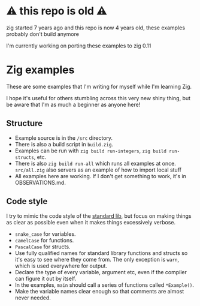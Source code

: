# ⚠️ this repo is old ⚠️

zig started 7 years ago and this repo is now 4 years old, these examples probably don't build anymore

I'm currently working on porting these examples to zig 0.11

# Zig examples

These are some examples that I'm writing for myself while I'm learning Zig.

I hope it's useful for others stumbling across this very new shiny thing, but be aware that I'm as much a beginner as anyone here!

## Structure

* Example source is in the `/src` directory.
* There is also a build script in `build.zig`.
* Examples can be run with `zig build run-integers`, `zig build run-structs`, etc.
* There is also `zig build run-all` which runs all examples at once. `src/all.zig` also servers as an example of how to import local stuff
* All examples here are working. If I don't get something to work, it's in OBSERVATIONS.md.

## Code style

I try to mimic the code style of the [standard lib](https://github.com/ziglang/zig/tree/master/std), but focus on making things as clear as possible even when it makes things excessively verbose.

* `snake_case` for variables.
* `camelCase` for functions.
* `PascalCase` for structs.
* Use fully qualified names for standard library functions and structs so it's easy to see where they come from. The only exception is `warn`, which is used everywhere for output.
* Declare the type of every variable, argument etc, even if the compiler can figure it out by itself.
* In the examples, `main` should call a series of functions called `*Example()`.
* Make the variable names clear enough so that comments are almost never needed.
